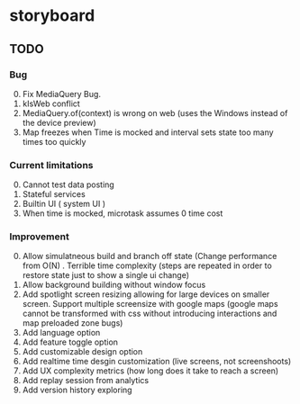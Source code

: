 # storyboard
## TODO
### Bug
0. Fix MediaQuery Bug.
1. kIsWeb conflict
2. MediaQuery.of(context) is wrong on web (uses the Windows instead of the device preview)
3. Map freezes when Time is mocked and interval sets state too many times too quickly


### Current limitations

0. Cannot test data posting
1. Stateful services
2. Builtin UI ( system UI )
3. When time is mocked, microtask assumes 0 time cost


### Improvement
0. Allow simulatneous build and branch off state (Change performance from O(N) .
Terrible time complexity (steps are repeated in order to restore state just to show a single ui change)
1. Allow background building without window focus
2. Add spotlight screen resizing allowing for large devices on smaller screen.
Support multiple screensize with google maps (google maps cannot be transformed with css without introducing interactions and map preloaded zone bugs)
3. Add language option
4. Add feature toggle option
5. Add customizable design option
6. Add realtime time desgin customization (live screens, not screenshoots)
7. Add UX complexity metrics (how long does it take to reach a screen)
8. Add replay session from analytics
9. Add version history exploring
